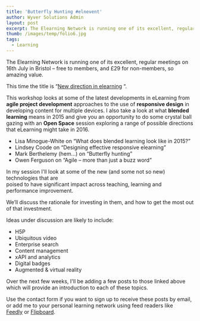 ```yaml
---
title: 'Butterfly Hunting #elnevent'
author: Wyver Solutions Admin
layout: post
excerpt: The Elearning Network is running one of its excellent, regular meetings on 16th July in Bristol &#8211; free to members, and £29 for non-members, so amazing value.
thumb: /images/temp/folio6.jpg
tags:
  - Learning
---
```

The Elearning Network is running one of its excellent, regular meetings on 16th July in Bristol &#8211; free to members, and £29 for non-members, so amazing value.

This time the title is &#8220;[New direction in elearning][1] &#8220;.

<div class="panel">

 <p>This workshop looks at some of the latest developments in eLearning from <strong>agile project development</strong> approaches to the use of <strong>responsive design</strong> in developing content for multiple devices. I also take a look at what <strong>blended learning</strong> means in 2015 and give you an opportunity to do some crystal ball gazing with an <strong>Open Space</strong> session exploring a range of possible directions that eLearning might take in 2016.</p>

<ul>
    <li>Lisa Minogue-White on &#8220;What does blended learning look like in 2015?&#8221;</li>
    <li>Lindsey Coode on &#8220;Designing effective responsive elearning&#8221;</li>
    <li>Mark Berthelemy (hem&#8230;) on &#8220;Butterfly hunting&#8221;</li>
    <li>Owen Ferguson on &#8220;Agile &#8211; more than just a buzz word&#8221;</li>
</ul>

</div>

In my session I'll look at some of the new (and some not so new) technologies that are  
poised to have significant impact across teaching, learning and performance improvement.

We’ll discuss the rationale for investing in them, and how to get the most out of that investment.

Ideas under discussion are likely to include:

  * H5P
  * Ubiquitous video
  * Enterprise search
  * Content management
  * xAPI and analytics
  * Digital badges
  * Augmented &amp; virtual reality

Over the next few weeks, I'll be adding a few posts to those linked above which will provide an introduction to each of these topics.

Use the contact form if you want to sign up to receive these posts by email, or add me to your personal learning network using feed readers like <a href="https://feedly.com" target="_blank">Feedly</a> or <a href="https://flipboard.com/" target="_blank">Flipboard</a>.

&nbsp;

 [1]: http://www.elearningnetwork.org/eln-events/new-directions-in-elearning/

